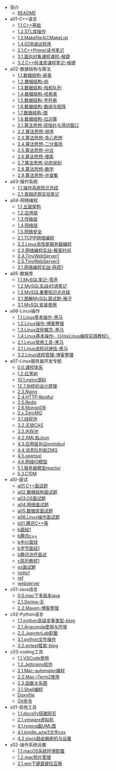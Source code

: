 * 简介
  * [README](README.md)
* a01-C++语言
  * [1.1.C++基础](a01-C++语言/1.1.C++基础.md)
  * [1.2.STL库操作](a01-C++语言/1.2.STL库操作.md)
  * [1.3.Makefile与CMakeList](a01-C++语言/1.3.Makefile与CMakeList.md)
  * [1.4.GDB调试程序](a01-C++语言/1.4.GDB调试程序.md)
  * [2.1.C++Primer读书笔记](a01-C++语言/2.1.C++Primer读书笔记.md)
  * [3.1.面向对象课程课程-候捷](a01-C++语言/3.1.面向对象课程课程-候捷.md)
  * [3.2.C++标准库课程笔记-候捷](a01-C++语言/3.2.C++标准库课程笔记-候捷.md)
* a02-数据结构与算法
  * [1.1.数据结构-链表](a02-数据结构与算法/1.1.数据结构-链表.md)
  * [1.2.数据结构-树](a02-数据结构与算法/1.2.数据结构-树.md)
  * [1.3.数据结构-栈和队列](a02-数据结构与算法/1.3.数据结构-栈和队列.md)
  * [1.4.数据结构-哈希表](a02-数据结构与算法/1.4.数据结构-哈希表.md)
  * [1.5.数据结构-字符串](a02-数据结构与算法/1.5.数据结构-字符串.md)
  * [1.6.数据结构-数组与矩阵](a02-数据结构与算法/1.6.数据结构-数组与矩阵.md)
  * [1.7.数据结构-图](a02-数据结构与算法/1.7.数据结构-图.md)
  * [1.8.数据结构-位运算](a02-数据结构与算法/1.8.数据结构-位运算.md)
  * [2.1.算法思想-双指针与滑动窗口](a02-数据结构与算法/2.1.算法思想-双指针与滑动窗口.md)
  * [2.2.算法思想-排序](a02-数据结构与算法/2.2.算法思想-排序.md)
  * [2.3.算法思想-贪心思想](a02-数据结构与算法/2.3.算法思想-贪心思想.md)
  * [2.4.算法思想-二分查找](a02-数据结构与算法/2.4.算法思想-二分查找.md)
  * [2.5.算法思想-分治](a02-数据结构与算法/2.5.算法思想-分治.md)
  * [2.6.算法思想-搜索](a02-数据结构与算法/2.6.算法思想-搜索.md)
  * [2.7.算法思想-动态规划](a02-数据结构与算法/2.7.算法思想-动态规划.md)
  * [2.8.算法思想-数学](a02-数据结构与算法/2.8.算法思想-数学.md)
  * [2.9.算法思想-并查集](a02-数据结构与算法/2.9.算法思想-并查集.md)
* a03-操作系统
  * [1.1.操作系统知识总结](a03-操作系统/1.1.操作系统知识总结.md)
  * [2.1.真相还原实验笔记](a03-操作系统/2.1.真相还原实验笔记.md)
* a04-网络编程
  * [1.1.五层架构](a04-网络编程/1.1.五层架构.md)
  * [1.2.应用层](a04-网络编程/1.2.应用层.md)
  * [1.3.传输层](a04-网络编程/1.3.传输层.md)
  * [1.4.网络层](a04-网络编程/1.4.网络层.md)
  * [1.5.网络安全](a04-网络编程/1.5.网络安全.md)
  * [2.1.TCPIP网络编程](a04-网络编程/2.1.TCPIP网络编程.md)
  * [2.2.Linux高性能服务器编程](a04-网络编程/2.2.Linux高性能服务器编程.md)
  * [2.3.网络编程实战-极客时间](a04-网络编程/2.3.网络编程实战-极客时间.md)
  * [2.4.TinyWebServer1](a04-网络编程/2.4.TinyWebServer1.md)
  * [2.5.TinyWebServer2](a04-网络编程/2.5.TinyWebServer2.md)
  * [3.1.网络编程实战-陈硕1](a04-网络编程/3.1.网络编程实战-陈硕1.md)
* a05-数据库
  * [1.1.MySQL笔记-零声](a05-数据库/1.1.MySQL笔记-零声.md)
  * [1.2.MySQL实战45讲笔记](a05-数据库/1.2.MySQL实战45讲笔记.md)
  * [1.3.MySQL重要知识点总结](a05-数据库/1.3.MySQL重要知识点总结.md)
  * [2.1.图解MySQL面试题-猴子](a05-数据库/2.1.图解MySQL面试题-猴子.md)
  * [3.1.MySQL安装使用](a05-数据库/3.1.MySQL安装使用.md)
* a06-Linux操作
  * [1.1.Linux基本操作-黑马](a06-Linux操作/1.1.Linux基本操作-黑马.md)
  * [1.2.Linux操作-博客整理](a06-Linux操作/1.2.Linux操作-博客整理.md)
  * [1.3.Linux进程概念-黑马](a06-Linux操作/1.3.Linux进程概念-黑马.md)
  * [1.4.Linux基本操作-《UnixLinux编程实践教程》](a06-Linux操作/1.4.Linux基本操作-《UnixLinux编程实践教程》.md)
  * [2.1.Linux常用工具-黑马](a06-Linux操作/2.1.Linux常用工具-黑马.md)
  * [3.1.Linux进程间通信-黑马](a06-Linux操作/3.1.Linux进程间通信-黑马.md)
  * [3.2.Linux进程管理-博客整理](a06-Linux操作/3.2.Linux进程管理-博客整理.md)
* a07-Linux服务器开发专题
  * [0.0.课程体系](a07-Linux服务器开发专题/0.0.课程体系.md)
  * [1.2.红黑树](a07-Linux服务器开发专题/1.2.红黑树.md)
  * [10.1.nginx源码](a07-Linux服务器开发专题/10.1.nginx源码.md)
  * [12.7.协程的设计原理](a07-Linux服务器开发专题/12.7.协程的设计原理.md)
  * [2.3.Nginx](a07-Linux服务器开发专题/2.3.Nginx.md)
  * [2.4.HTTP-Restful](a07-Linux服务器开发专题/2.4.HTTP-Restful.md)
  * [2.5.Redis](a07-Linux服务器开发专题/2.5.Redis.md)
  * [2.6.MongoDB](a07-Linux服务器开发专题/2.6.MongoDB.md)
  * [2.x.ZeroMQ](a07-Linux服务器开发专题/2.x.ZeroMQ.md)
  * [3.1.线程池](a07-Linux服务器开发专题/3.1.线程池.md)
  * [3.2.无锁CAS](a07-Linux服务器开发专题/3.2.无锁CAS.md)
  * [3.3.内存池](a07-Linux服务器开发专题/3.3.内存池.md)
  * [4.2.XML和Json](a07-Linux服务器开发专题/4.2.XML和Json.md)
  * [4.3.应用层协议protobuf](a07-Linux服务器开发专题/4.3.应用层协议protobuf.md)
  * [4.4.消息队列和ZMQ](a07-Linux服务器开发专题/4.4.消息队列和ZMQ.md)
  * [4.5.openssl](a07-Linux服务器开发专题/4.5.openssl.md)
  * [4.6.网络IO模型](a07-Linux服务器开发专题/4.6.网络IO模型.md)
  * [5.1.服务器模型reactor](a07-Linux服务器开发专题/5.1.服务器模型reactor.md)
  * [5.3.C10M](a07-Linux服务器开发专题/5.3.C10M.md)
* a10-面试
  * [a01.C++面试题](a10-面试/a01.C++面试题.md)
  * [a02.数据结构面试题](a10-面试/a02.数据结构面试题.md)
  * [a03.OS面试题](a10-面试/a03.OS面试题.md)
  * [a04.网络面试题](a10-面试/a04.网络面试题.md)
  * [a05.数据库面试题](a10-面试/a05.数据库面试题.md)
  * [a06.Linux操作面试题](a10-面试/a06.Linux操作面试题.md)
  * [b01.腾讯C++等](a10-面试/b01.腾讯C++等.md)
  * [b面经1](a10-面试/b面经1.md)
  * [b腾讯c++](a10-面试/b腾讯c++.md)
  * [b中兴面经](a10-面试/b中兴面经.md)
  * [b字节面经1](a10-面试/b字节面经1.md)
  * [b腾讯测开面试](a10-面试/b腾讯测开面试.md)
  * [c简历教程1](a10-面试/c简历教程1.md)
  * [os面试题](a10-面试/os面试题.md)
  * [redis1](a10-面试/redis1.md)
  * [ref](a10-面试/ref.md)
  * [webserver](a10-面试/webserver.md)
* c01-Java语言
  * [0.0.mac下多版本java](c01-Java语言/0.0.mac下多版本java.md)
  * [2.1.Spring-无](c01-Java语言/2.1.Spring-无.md)
  * [2.2.Maven-博客整理](c01-Java语言/2.2.Maven-博客整理.md)
* c02-Python语言
  * [1.1.python高级变量类型-blog](c02-Python语言/1.1.python高级变量类型-blog.md)
  * [2.1.Anaconda使用与环境](c02-Python语言/2.1.Anaconda使用与环境.md)
  * [2.2.JupyterLab配置](c02-Python语言/2.2.JupyterLab配置.md)
  * [3.1.python文件操作](c02-Python语言/3.1.python文件操作.md)
  * [3.2.pytest框架-blog](c02-Python语言/3.2.pytest框架-blog.md)
* c03-coding工具
  * [1.1.VSCode使用](c03-coding工具/1.1.VSCode使用.md)
  * [1.2.Jetbrains软件](c03-coding工具/1.2.Jetbrains软件.md)
  * [2.1.Mac-automator编程](c03-coding工具/2.1.Mac-automator编程.md)
  * [2.2.Mac-iTerm2使用](c03-coding工具/2.2.Mac-iTerm2使用.md)
  * [2.3.函数关系图](c03-coding工具/2.3.函数关系图.md)
  * [3.1.Shell编程](c03-coding工具/3.1.Shell编程.md)
  * [Doxyfile](c03-coding工具/Doxyfile)
  * [Git命令](c03-coding工具/Git命令.md)
* s01-其他工具
  * [1.1.docsify搭建网页](s01-其他工具/1.1.docsify搭建网页.md)
  * [2.1.vmware虚拟机](s01-其他工具/2.1.vmware虚拟机.md)
  * [3.1.typora画UML图](s01-其他工具/3.1.typora画UML图.md)
  * [4.1.kindle_azw3文件css](s01-其他工具/4.1.kindle_azw3文件css.md)
  * [4.2.sisco路由器刷机与设置](s01-其他工具/4.2.sisco路由器刷机与设置.md)
* s02-操作系统设置
  * [1.1.macOS系统环境配置](s02-操作系统设置/1.1.macOS系统环境配置.md)
  * [1.2.mac照片管理](s02-操作系统设置/1.2.mac照片管理.md)
  * [2.1.win下键盘键位互换](s02-操作系统设置/2.1.win下键盘键位互换.md)
